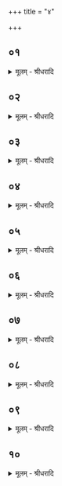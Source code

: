 +++
title = "४"

+++


## ०१
<details><summary>मूलम् - श्रीधरादि</summary>

क्र᳘तूद᳘क्षौ ह वा᳘ ऽअस्य मित्राव᳘रुणौ॥  
(णावे) एत᳘न्न्वध्यात्मᳫँ᳭[[!!]] स य᳘देव म᳘नसा काम᳘यत ऽइदं᳘ मे स्यादिदं᳘ कुर्व्वीये᳘ति स᳘ एव क्र᳘तुर᳘थ य᳘दस्मै त᳘त्समृध्य᳘ते स द᳘क्षो मित्र᳘ एव क्र᳘तुर्व्व᳘रुणो द᳘क्षो ब्र᳘ह्मैव᳘ मित्रः᳘ क्षत्त्रं व्वरुणो ऽभिग᳘न्तैव[[!!]] ब्र᳘ह्म कर्ता᳘ क्षत्त्रि᳘यः॥
</details>

## ०२
<details><summary>मूलम् - श्रीधरादि</summary>

(स्ते᳘) ते᳘ हैते ऽअ᳘ग्रे ना᳘नेवासतुः॥  
(र्ब्र᳘) ब्र᳘ह्म च क्षत्त्रं᳘ च त᳘तः शशा᳘कैव ब्र᳘ह्म मित्र᳘ ऋते᳘ क्षत्त्राद्व᳘रुणात्स्था᳘तुम्॥
</details>

## ०३
<details><summary>मूलम् - श्रीधरादि</summary>

न᳘ क्षत्रं व्व᳘रुणः॥  
(ऽ) ऋते ब्र᳘ह्मणो मित्राद्य᳘द्ध किं᳘ च व्व᳘रुणः क᳘र्म चक्रे᳘ ऽप्रसूतं ब्र᳘ह्मणा मित्रे᳘ण न᳘ है᳘वास्मै तत्स᳘मानृधे॥
</details>

## ०४
<details><summary>मूलम् - श्रीधरादि</summary>

स᳘ क्षत्रं व्व᳘रुणः॥  
(णो) ब्र᳘ह्म मित्र᳘मुपमन्त्रयां᳘चक्र ऽउ᳘प मा᳘ ऽऽवर्तस्व स᳘ᳫं᳘सृजावहै पुर᳘स्त्वा[[!!]] करवै त्व᳘त्प्रसूतः क᳘र्म करवा ऽइ᳘ति तथे᳘ति तौ स᳘मसृजेतां त᳘त एष᳘ मैत्रावरुणो ग्र᳘हो ऽभव᳘त्॥
</details>

## ०५
<details><summary>मूलम् - श्रीधरादि</summary>

(त्सो) सो एव᳘ पुरोधा[[!!]]॥  
त᳘स्मान्न᳘ ब्राह्मणः स᳘र्व्वस्येव᳘ क्षत्त्रि᳘यस्य पुरोधां᳘ कामयेत[[!!]] स᳘ᳫं᳘ह्ये᳘वैतौ᳘ सृजे᳘ते सुकृतं᳘ च दुष्कृतं᳘ च᳘ नो ऽएव᳘ क्षत्रि᳘यः स᳘र्व्वमिव᳘ ब्राह्मणं᳘ पुरो᳘दधीत[[!!]] स᳘ᳫं᳘ह्ये᳘वैतौ᳘ सृजे᳘ते सुकृतं᳘ च दुष्कृतं᳘ च स[[!!]] यत्त᳘तो व्व᳘रुणः क᳘र्म चक्रे प्रसूतं[[!!]] ब्र᳘ह्मणा मित्रे᳘ण[[!!]] स᳘ᳫं᳘ है᳘वास्मै त᳘दानृधे॥
</details>

## ०६
<details><summary>मूलम् - श्रीधरादि</summary>

तत्तद᳘वकॢप्तमेव[[!!]]॥  
य᳘द्ब्राह्म᳘णो ऽराजन्यः स्याद्यद्यु[[!!]] रा᳘जानं ल᳘भेत स᳘मृद्धं त᳘देत᳘द्ध᳘ त्वेवा᳘नवकॢप्तं य᳘त्क्षत्रि᳘यो ब्राह्मणो भ᳘वति य᳘द्ध किं᳘ च क᳘र्म कुरुते᳘ ऽप्रसूतं ब्र᳘ह्मणा मित्रे᳘ण न᳘ है᳘वास्मै तत्स᳘मृध्यते त᳘स्मादु क्षत्रि᳘येण क᳘र्म करिष्य᳘माणेनोपसर्त᳘व्य एव᳘ ब्राह्मणः स᳘ᳫं᳘है᳘वास्मै तद्ब्र᳘ह्मप्रसूतं क᳘र्म ऽर्ध्यते॥
</details>

## ०७
<details><summary>मूलम् - श्रीधरादि</summary>

(ते ऽथा᳘) अथा᳘तो गृह्णा᳘त्ये᳘व[[!!]]॥  
(वा) अयं᳘ वां मित्रावरुणा सुतः सो᳘म ऋतावृधा॥ ममे᳘दिह᳘ श्रुतᳫं᳭ ह᳘वम्। उपयाम᳘गृहीतो ऽसि मित्राव᳘रुणाभ्यां त्वे᳘ति॥
</details>

## ०८
<details><summary>मूलम् - श्रीधरादि</summary>

तं प᳘यसा श्रीणाति॥  
तद्यत्प᳘यसा श्रीणा᳘ति व्वृत्रो वै सो᳘म आसीत्तं य᳘त्र देवा अ᳘घ्नंस्तं᳘ मित्र᳘मब्रुवंस्त्वम᳘पि हᳫँ᳭सी᳘ति स न᳘ चकमे स᳘र्व्वस्य वा᳘ ऽअहं᳘ मित्र᳘मस्मि न᳘ मित्रᳫँ᳭ स᳘न्नमि᳘त्रो भविष्यामी᳘ति तं वै᳘ त्वा यज्ञा᳘दन्त᳘रेष्याम इ᳘त्यहम᳘पि हन्मी᳘ति होवाच त᳘स्मात्पशवो᳘ ऽपाक्रामन्मित्रᳫँ᳭ स᳘न्नमि᳘त्रो ऽभूदि᳘ति स᳘ पशु᳘भि᳘र्व्यार्ध्यत त᳘मेत᳘द्देवाः᳘ पशु᳘भिः स᳘मार्धयन्यत्प᳘यसा᳘ ऽश्रीणंस्त᳘थो ऽए᳘वैनमेष᳘ एत᳘त्पशु᳘भिः स᳘मर्धयति यत्प᳘यसा श्रीणा᳘ति॥
</details>

## ०९
<details><summary>मूलम् - श्रीधरादि</summary>

त᳘दाहुः॥  
श᳘श्वद्ध᳘ नैव᳘ चकमे हन्तुमि᳘ति तद्य᳘देवा᳘त्र प᳘यस्त᳘न्मित्र᳘स्य सो᳘म ऽएव व्व᳘रुणस्य त᳘स्मात्प᳘यसा श्रीणाति॥
</details>

## १०
<details><summary>मूलम् - श्रीधरादि</summary>

स᳘ श्रीणाति॥  
राया᳘ व्वय᳘ᳫँ᳘ ससवा᳘ᳫँ᳘सो मदेम हव्ये᳘न देवा य᳘वसेन गा᳘वः॥ तां᳘ धेनुं मित्रावरुणा यु᳘वं᳘ नो व्विश्वा᳘हा धत्तम᳘नपस्फुरन्तीमेष᳘ ते यो᳘निऋतायुभ्यां[[!!]] त्वे᳘ति सादयति स यदा᳘ह ऽर्तायु᳘भ्यां त्वे᳘ति ब्र᳘ह्म वा᳘ ऽऋतं ब्र᳘ह्म हि᳘ मित्रो ब्र᳘ह्मो᳘ ह्यृतं व्व᳘रुण एवा᳘युः संव्वत्सरो हि व्व᳘रुणः संव्वत्सर आ᳘युस्त᳘स्मादाहैष᳘ ते यो᳘निर्ऋतायु᳘भ्यां त्वे᳘ति॥
</details>